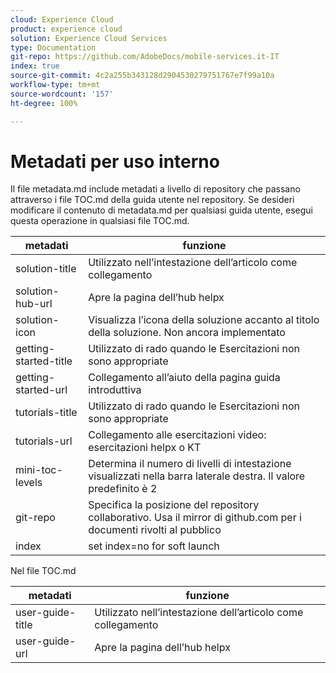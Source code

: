 ```yaml
---
cloud: Experience Cloud
product: experience cloud
solution: Experience Cloud Services
type: Documentation
git-repo: https://github.com/AdobeDocs/mobile-services.it-IT
index: true
source-git-commit: 4c2a255b343128d2904530279751767e7f99a10a
workflow-type: tm+mt
source-wordcount: '157'
ht-degree: 100%

---
```



# Metadati per uso interno

Il file metadata.md include metadati a livello di repository che passano attraverso i file TOC.md della guida utente nel repository. Se desideri modificare il contenuto di metadata.md per qualsiasi guida utente, esegui questa operazione in qualsiasi file TOC.md.

| metadati | funzione |
|--- |--- |
| solution-title | Utilizzato nell’intestazione dell’articolo come collegamento |
| solution-hub-url | Apre la pagina dell’hub helpx |
| solution-icon | Visualizza l’icona della soluzione accanto al titolo della soluzione. Non ancora implementato |
| getting-started-title | Utilizzato di rado quando le Esercitazioni non sono appropriate |
| getting-started-url | Collegamento all’aiuto della pagina guida introduttiva |
| tutorials-title | Utilizzato di rado quando le Esercitazioni non sono appropriate |
| tutorials-url | Collegamento alle esercitazioni video: esercitazioni helpx o KT |
| mini-toc-levels | Determina il numero di livelli di intestazione visualizzati nella barra laterale destra. Il valore predefinito è 2 |
| git-repo | Specifica la posizione del repository collaborativo. Usa il mirror di github.com per i documenti rivolti al pubblico |
| index | set index=no for soft launch |

Nel file TOC.md

| metadati | funzione |
|--- |--- |
| user-guide-title | Utilizzato nell’intestazione dell’articolo come collegamento |
| user-guide-url | Apre la pagina dell’hub helpx |
